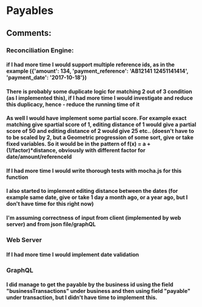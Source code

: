 # Payables

## Comments:

### Reconciliation Engine: 
#### if I had more time I would support multiple reference ids, as in the example ({'amount': 134, 'payment_reference': 'AB12141 12451141414', 'payment_date': '2017-10-18'})
#### There is probably some duplicate logic for matching 2 out of 3 condition (as I implemented this), if I had more time I would investigate and reduce this duplicacy, hence - reduce the running time of it
#### As well I would have implement some partial score. For example exact matching give spartial score of 1, editing distance of 1 would give a partial score of 50 and editing distance of 2 would give 25 etc.. (doesn't have to to be scaled by 2, but a Geometric progression of some sort, give or take fixed variables. So it would be in the pattern of f(x) = a + (1/factor)*distance, obviously with different factor for date/amount/referenceId
#### If I had more time I would write thorough tests with mocha.js for this function
#### I also started to implement editing distance between the dates (for example same date, give or take 1 day a month ago, or a year ago, but I don't have time for this right now)
#### I'm assuming correctness of input from client (implemented by web server) and from json file/graphQL

### Web Server
#### If I had more time I would implement date validation

### GraphQL
#### I did manage to get the payable by the business id using the field "businessTransactions" under business and then using field "payable" under transaction, but I didn't have time to implement this.
